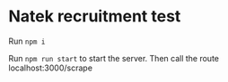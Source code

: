 # Natek recruitment test
Run `npm i`

Run `npm run start` to start the server. Then call the route localhost:3000/scrape

